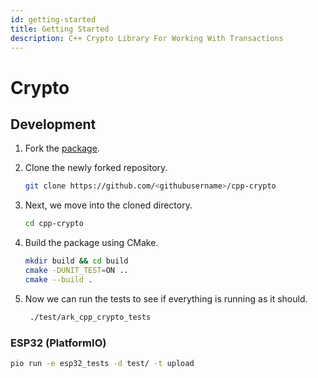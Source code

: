 ```yaml
---
id: getting-started
title: Getting Started
description: C++ Crypto Library For Working With Transactions
---
```


# Crypto

## Development

1. Fork the [package](https://github.com/ARKEcosystem/cpp-crypto).
2. Clone the newly forked repository.

   ```bash
   git clone https://github.com/<githubusername>/cpp-crypto
   ```

3. Next, we move into the cloned directory.

   ```bash
   cd cpp-crypto
   ```

4. Build the package using CMake.

   ```bash
   mkdir build && cd build
   cmake -DUNIT_TEST=ON ..
   cmake --build .
   ```

5. Now we can run the tests to see if everything is running as it should.

   ```bash
    ./test/ark_cpp_crypto_tests
   ```

### ESP32 \(PlatformIO\)

```bash
pio run -e esp32_tests -d test/ -t upload
```
